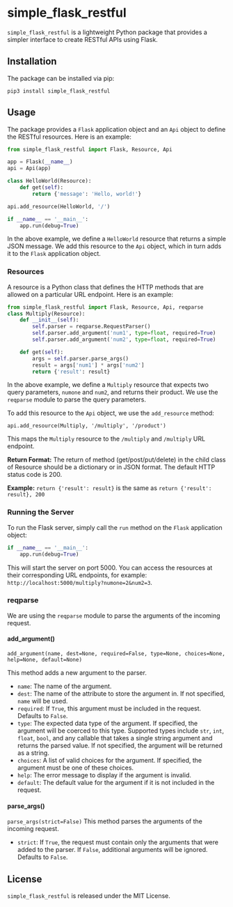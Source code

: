 # simple_flask_restful

`simple_flask_restful` is a lightweight Python package that provides a simpler interface to create RESTful APIs using Flask.

## Installation

The package can be installed via pip:

`pip3 install simple_flask_restful`

## Usage

The package provides a `Flask` application object and an `Api` object to define the RESTful resources. Here is an example:


```python
from simple_flask_restful import Flask, Resource, Api

app = Flask(__name__)
api = Api(app)

class HelloWorld(Resource):
    def get(self):
        return {'message': 'Hello, world!'}

api.add_resource(HelloWorld, '/')

if __name__ == '__main__':
    app.run(debug=True)
```


In the above example, we define a `HelloWorld` resource that returns a simple JSON message. We add this resource to the `Api` object, which in turn adds it to the `Flask` application object.

### Resources

A resource is a Python class that defines the HTTP methods that are allowed on a particular URL endpoint. Here is an example:

```python
from simple_flask_restful import Flask, Resource, Api, reqparse
class Multiply(Resource):
    def __init__(self):
        self.parser = reqparse.RequestParser()
        self.parser.add_argument('num1', type=float, required=True)
        self.parser.add_argument('num2', type=float, required=True)

    def get(self):
        args = self.parser.parse_args()
        result = args['num1'] * args['num2']
        return {'result': result}

```

In the above example, we define a `Multiply` resource that expects two query parameters, `numone` and `num2`, and returns their product. We use the `reqparse` module to parse the query parameters.

To add this resource to the `Api` object, we use the `add_resource` method:



`api.add_resource(Multiply, '/multiply', '/product')`

This maps the `Multiply` resource to the `/multiply` and `/multiply` URL endpoint.


**Return Format:** The return of method (get/post/put/delete) in the child class of Resource should be a dictionary or in JSON format. The default HTTP status code is 200. 

**Example:**
`return {'result': result}`
is the same as
`return {'result': result}, 200`


### Running the Server

To run the Flask server, simply call the `run` method on the `Flask` application object:


```python
if __name__ == '__main__':
    app.run(debug=True)
```

This will start the server on port 5000. You can access the resources at their corresponding URL endpoints, for example: `http://localhost:5000/multiply?numone=2&num2=3`.

### reqparse

We are using the `reqparse` module to parse the arguments of the incoming request.

#### add_argument()

`add_argument(name, dest=None, required=False, type=None, choices=None, help=None, default=None)`

This method adds a new argument to the parser.

-   `name`: The name of the argument.
-   `dest`: The name of the attribute to store the argument in. If not specified, `name` will be used.
-   `required`: If `True`, this argument must be included in the request. Defaults to `False`.
-   `type`: The expected data type of the argument. If specified, the argument will be coerced to this type. Supported types include `str`, `int`, `float`, `bool`, and any callable that takes a single string argument and returns the parsed value. If not specified, the argument will be returned as a string.
-   `choices`: A list of valid choices for the argument. If specified, the argument must be one of these choices.
-   `help`: The error message to display if the argument is invalid.
-   `default`: The default value for the argument if it is not included in the request.

#### parse_args()

`parse_args(strict=False)`
This method parses the arguments of the incoming request.

-   `strict`: If `True`, the request must contain only the arguments that were added to the parser. If `False`, additional arguments will be ignored. Defaults to `False`.
## License

`simple_flask_restful` is released under the MIT License.